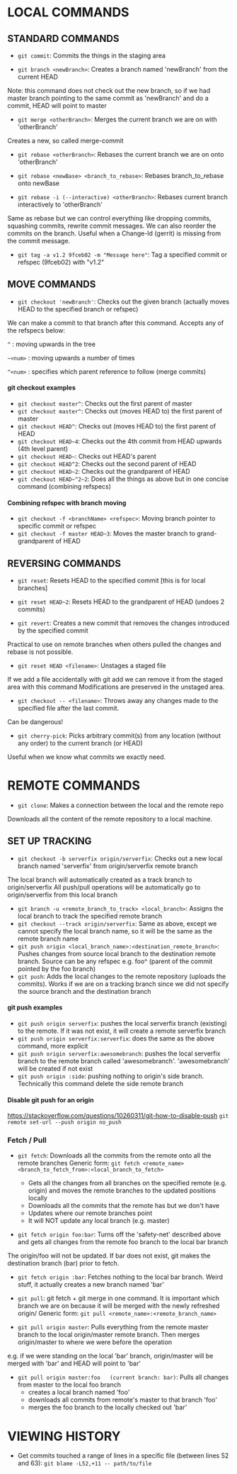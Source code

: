 # LOCAL COMMANDS

## STANDARD COMMANDS


* `git commit`: Commits the things in the staging area

* `git branch <newBranch>`: Creates a branch named 'newBranch' from the current HEAD

Note: this command does not check out the new branch, so if we had master branch pointing to the same commit as 'newBranch' and do a commit, HEAD will point to master

* `git merge <otherBranch>`: Merges the current branch we are on with 'otherBranch'

Creates a new, so called merge-commit

* `git rebase <otherBranch>`: Rebases the current branch we are on onto 'otherBranch'

* `git rebase <newBase> <branch_to_rebase>`: Rebases branch_to_rebase onto newBase

* `git rebase -i (--interactive) <otherBranch>`: Rebases current branch interactively to 'otherBranch'

Same as rebase but we can control everything like dropping commits, squashing commits, rewrite commit messages.
We can also reorder the commits on the branch.
Useful when a Change-Id (gerrit) is missing from the commit message.

* `git tag -a v1.2 9fceb02 -m "Message here"`: Tag a specified commit or refspec (9fceb02) with "v1.2"

## MOVE COMMANDS

* `git checkout 'newBranch'`: Checks out the given branch (actually moves HEAD to the specified branch or refspec)

We can make a commit to that branch after this command.
Accepts any of the refspecs below:

`^` : moving upwards in the tree

`~<num>` : moving upwards a number of times

`^<num>` : specifies which parent reference to follow (merge commits)


#### git checkout examples
* `git checkout master^`: Checks out the first parent of master
* `git checkout master^`: Checks out (moves HEAD to) the first parent of master
* `git checkout HEAD^`: Checks out (moves HEAD to) the first parent of HEAD
* `git checkout HEAD~4`: Checks out the 4th commit from HEAD upwards (4th level parent)
* `git checkout HEAD~`: Checks out HEAD's parent
* `git checkout HEAD^2`: Checks out the second parent of HEAD
* `git checkout HEAD~2`: Checks out the grandparent of HEAD
* `git checkout HEAD~^2~2`: Does all the things as above but in one concise command (combining refspecs)

#### Combining refspec with branch moving

* `git checkout -f <branchName> <refspec>`: Moving branch pointer to specific commit or refspec
* `git checkout -f master HEAD~3`: Moves the master branch to grand-grandparent of HEAD

## REVERSING COMMANDS

* `git reset`: Resets HEAD to the specified commit [this is for local branches]

* `git reset HEAD~2`: Resets HEAD to the grandparent of HEAD (undoes 2 commits)

* `git revert`: Creates a new commit that removes the changes introduced by the specified commit

Practical to use on remote branches when others pulled the changes and rebase is not possible.

* `git reset HEAD <filename>`: Unstages a staged file

If we add a file accidentally with git add <filename> we can remove it from the staged area with this command
Modifications are preserved in the unstaged area.

*  `git checkout -- <filename>`: Throws away any changes made to the specified file after the last commit.

Can be dangerous!

* `git cherry-pick`: Picks arbitrary commit(s) from any location (without any order) to the current branch (or HEAD)

Useful when we know what commits we exactly need.


# REMOTE COMMANDS

* `git clone`: Makes a connection between the local and the remote repo

Downloads all the content of the remote repository to a local machine.

## SET UP TRACKING

* `git checkout -b serverfix origin/serverfix`: Checks out a new local branch named 'serverfix' from origin/serverfix remote branch

The local branch will automatically created as a track branch to origin/serverfix
All push/pull operations will be automatically go to origin/serverfix from this local branch

* `git branch -u <remote_branch_to_track> <local_branch>`: Assigns the local branch to track the specified remote branch
* `git checkout --track origin/serverfix`: Same as above, except we cannot specify the local branch name, so it will be the same as the remote branch name
* `git push origin <local_branch_name>:<destination_remote_branch>`: Pushes changes from source local branch to the destination remote branch. Source can be any refspec e.g. foo^ (parent of the commit pointed by the foo branch)
* `git push`: Adds the local changes to the remote repository (uploads the commits). Works if we are on a tracking branch since we did not specify the source branch and the destination branch

#### git push examples
* `git push origin serverfix`: pushes the local serverfix branch (existing) to the remote. If it was not exist, it will create a remote serverfix branch
* `git push origin serverfix:serverfix`: does the same as the above command, more explicit
* `git push origin serverfix:awesomebranch`: pushes the local serverfix branch to the remote branch called 'awesomebranch'. 'awesomebranch' will be created if not exist
* `git push origin :side`: pushing nothing to origin's side branch. Technically this command delete the side remote branch

#### Disable git push for an origin
https://stackoverflow.com/questions/10260311/git-how-to-disable-push
`git remote set-url --push origin no_push`

### Fetch / Pull

* `git fetch`: Downloads all the commits from the remote onto all the remote branches
Generic form: `git fetch <remote_name> <branch_to_fetch_from>:<local_branch_to_fetch>`
  * Gets all the changes from all branches on the specified remote (e.g. origin) and moves the remote branches to the updated positions locally
  * Downloads all the commits that the remote has but we don't have
  * Updates where our remote branches point
  * It will NOT update any local branch (e.g. master)

* `git fetch origin foo:bar`: Turns off the 'safety-net' described above and gets all changes from the remote foo branch to the local bar branch

The origin/foo will not be updated.
If bar does not exist, git makes the destination branch (bar) prior to fetch.

* `git fetch origin :bar`: Fetches nothing to the local bar branch. Weird stuff, it actually creates a new branch named 'bar'

* `git pull`: git fetch + git merge in one command. It is important which branch we are on because it will be merged with the newly refreshed origin/<branch>
Generic form: `git pull <remote_name>:<remote_branch_name>`

* `git pull origin master`: Pulls everything from the remote master branch to the local origin/master remote branch. 
Then merges origin/master to where we were before the operation

e.g. if we were standing on the local 'bar' branch, origin/master will be merged with 'bar' and HEAD will point to 'bar'
* `git pull origin master:foo   (current branch: bar)`: Pulls all changes from master to the local foo branch
  * creates a local branch named 'foo'
  * downloads all commits from remote's master to that branch 'foo'
  * merges the foo branch to the locally checked out 'bar'

# VIEWING HISTORY

* Get commits touched a range of lines in a specific file (between lines 52 and 63): `git blame -L52,+11 -- path/to/file`